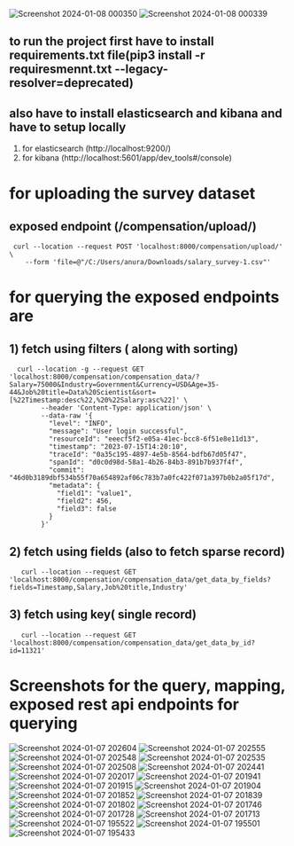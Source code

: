![Screenshot 2024-01-08 000350](https://github.com/anurag70/ElasticsearchSurvey/assets/72279629/3f571372-7397-4530-ba92-9071098efa32)
![Screenshot 2024-01-08 000339](https://github.com/anurag70/ElasticsearchSurvey/assets/72279629/e1b232ef-ec10-4608-a172-4dbded5f47b0)
## to run the project first have to install requirements.txt file(pip3 install -r requiresmennt.txt --legacy-resolver=deprecated)
## also have to install elasticsearch and kibana and have to setup locally 
   1) for elasticsearch  (http://localhost:9200/)
   2) for kibana  (http://localhost:5601/app/dev_tools#/console)


# for uploading the survey dataset 

## exposed endpoint  (/compensation/upload/)
     curl --location --request POST 'localhost:8000/compensation/upload/' \
        --form 'file=@"/C:/Users/anura/Downloads/salary_survey-1.csv"'


#  for querying the exposed endpoints are
   ## 1) fetch using filters ( along with sorting)
      curl --location -g --request GET 'localhost:8000/compensation/compensation_data/?Salary=75000&Industry=Government&Currency=USD&Age=35-44&Job%20title=Data%20Scientist&sort=[%22Timestamp:desc%22,%20%22Salary:asc%22]' \
            --header 'Content-Type: application/json' \
            --data-raw '{
              "level": "INFO",
              "message": "User login successful",
              "resourceId": "eeecf5f2-e05a-41ec-bcc8-6f51e8e11d13",
              "timestamp": "2023-07-15T14:20:10",
              "traceId": "0a35c195-4897-4e5b-8564-bdfb67d05f47",
              "spanId": "d0c0d98d-58a1-4b26-84b3-891b7b937f4f",
              "commit": "46d0b3189dbf534b55f70a654892af06c783b7a0fc422f071a397b0b2a05f17d",
              "metadata": {
                "field1": "value1",
                "field2": 456,
                "field3": false
              }
            }'
            
   ## 2) fetch using fields (also to fetch sparse record)
       curl --location --request GET 'localhost:8000/compensation/compensation_data/get_data_by_fields?fields=Timestamp,Salary,Job%20title,Industry'

   ## 3) fetch using key( single record)
       curl --location --request GET 'localhost:8000/compensation/compensation_data/get_data_by_id?id=11321'


# Screenshots for the query, mapping, exposed rest api endpoints for querying

![Screenshot 2024-01-07 202604](https://github.com/anurag70/ElasticsearchSurvey/assets/72279629/5fb59da0-af74-4562-a30d-2c70ae2b8e79)
![Screenshot 2024-01-07 202555](https://github.com/anurag70/ElasticsearchSurvey/assets/72279629/765b3953-aa6d-418d-9a2e-1f4ad47b2ca3)
![Screenshot 2024-01-07 202548](https://github.com/anurag70/ElasticsearchSurvey/assets/72279629/8d42c6d2-a8c4-4dc4-8b49-1ecb899da12a)
![Screenshot 2024-01-07 202535](https://github.com/anurag70/ElasticsearchSurvey/assets/72279629/93ece6f6-6db2-4599-a567-15d83f086b49)
![Screenshot 2024-01-07 202508](https://github.com/anurag70/ElasticsearchSurvey/assets/72279629/8cdbd839-3e97-4f7d-9cb5-821e7733a730)
![Screenshot 2024-01-07 202441](https://github.com/anurag70/ElasticsearchSurvey/assets/72279629/e76bfaea-f9f2-4fe2-aef3-23ea4ad5c2be)
![Screenshot 2024-01-07 202017](https://github.com/anurag70/ElasticsearchSurvey/assets/72279629/a002b383-9ef2-48bd-a637-3d8e0e3f654e)
![Screenshot 2024-01-07 201941](https://github.com/anurag70/ElasticsearchSurvey/assets/72279629/13df8c38-c68d-409d-88e2-5a82e83deb8c)
![Screenshot 2024-01-07 201915](https://github.com/anurag70/ElasticsearchSurvey/assets/72279629/6be415d0-cbb2-422f-9d90-04bdde550078)
![Screenshot 2024-01-07 201904](https://github.com/anurag70/ElasticsearchSurvey/assets/72279629/1cd4b4fe-4fc0-4b48-8c86-aaca6e19e9ff)
![Screenshot 2024-01-07 201852](https://github.com/anurag70/ElasticsearchSurvey/assets/72279629/e82a7deb-2131-47b0-8945-14115304a6e5)
![Screenshot 2024-01-07 201839](https://github.com/anurag70/ElasticsearchSurvey/assets/72279629/118b5db4-b108-4c6d-9bb2-74acdd2a6ab6)
![Screenshot 2024-01-07 201802](https://github.com/anurag70/ElasticsearchSurvey/assets/72279629/10b37cc2-a84b-4288-9e0c-bd1d80946fcf)
![Screenshot 2024-01-07 201746](https://github.com/anurag70/ElasticsearchSurvey/assets/72279629/0ea8f425-362d-4c52-8fb6-6e2a75a4c781)
![Screenshot 2024-01-07 201728](https://github.com/anurag70/ElasticsearchSurvey/assets/72279629/734f04c9-846b-41e4-aca0-76865e08566b)
![Screenshot 2024-01-07 201713](https://github.com/anurag70/ElasticsearchSurvey/assets/72279629/f841bac1-ac02-44ff-87f8-dc7e84a9d814)
![Screenshot 2024-01-07 195522](https://github.com/anurag70/ElasticsearchSurvey/assets/72279629/22171c0f-e2fb-4c93-b8d1-7befafe99357)
![Screenshot 2024-01-07 195501](https://github.com/anurag70/ElasticsearchSurvey/assets/72279629/d1968a95-0970-4421-b771-9e8498bcbd23)
![Screenshot 2024-01-07 195433](https://github.com/anurag70/ElasticsearchSurvey/assets/72279629/96fa30cd-d175-44cd-a765-896053889205)
